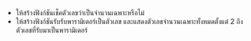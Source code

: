 - ให้สร้างฟังก์ชันเช็คตัวเลขว่าเป็นจำนวนเฉพาะหรือไม่
- ให้สร้างฟังก์ชันรับรับพารามิเตอร์เป็นตัวเลข และแสดงตัวเลขจำนวนเฉพาะทั้งหมดตั้งแต่ 2 ถึงตัวเลขที่รับมาเป็นพารามิเตอร์
